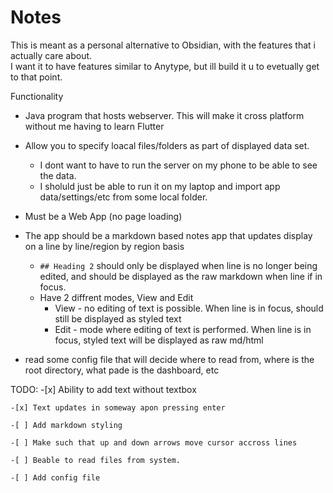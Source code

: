 # Notes
This is meant as a personal alternative to Obsidian, with the features that i actually care about.<br>
I want it to have features similar to Anytype, but ill build it u to evetually get to that point.<br>

Functionality
 - Java program that hosts webserver. This will make it cross platform without me having to learn Flutter
 - Allow you to specify loacal files/folders as part of displayed data set.
 	- I dont want to have to run the server on my phone to be able to see the data.
 	- I sholuld just be able to run it on my laptop and import app data/settings/etc from some local folder.

 - Must be a Web App (no page loading)
 - The app should be a markdown based notes app that updates display on a line by line/region by region basis
 	- `## Heading 2` should only be displayed when line is no longer being edited, and should be displayed as
 	   the raw markdown when line if in focus. 
 	- Have 2 diffrent modes, View and Edit
 		- View - no editing of text is possible. When line is in focus, should still be displayed as styled text
 		- Edit - mode where editing of text is performed. When line is in focus, styled text will be displayed as raw md/html 
  - read some config file that will decide where to read from, where is the root directory, what pade is the dashboard, etc

TODO:
	-[x] Ability to add text without textbox
 
	-[x] Text updates in someway apon pressing enter
 
	-[ ] Add markdown styling
 
	-[ ] Make such that up and down arrows move cursor accross lines
 
	-[ ] Beable to read files from system.
 
 	-[ ] Add config file
